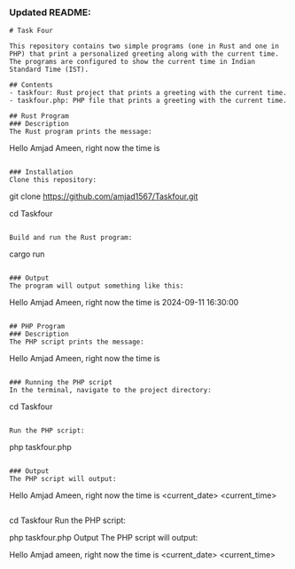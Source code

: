 

### Updated README:

```
# Task Four

This repository contains two simple programs (one in Rust and one in PHP) that print a personalized greeting along with the current time. The programs are configured to show the current time in Indian Standard Time (IST).

## Contents
- taskfour: Rust project that prints a greeting with the current time.
- taskfour.php: PHP file that prints a greeting with the current time.

## Rust Program
### Description
The Rust program prints the message:

```
Hello Amjad Ameen, right now the time is <current time>
```

### Installation
Clone this repository:

```
git clone https://github.com/amjad1567/Taskfour.git

cd Taskfour
```

Build and run the Rust program:

```
cargo run
```

### Output
The program will output something like this:

```
Hello Amjad Ameen, right now the time is 2024-09-11 16:30:00
```

## PHP Program
### Description
The PHP script prints the message:

```
Hello Amjad Ameen, right now the time is <current time>
```

### Running the PHP script
In the terminal, navigate to the project directory:

```
cd Taskfour
```

Run the PHP script:

```
php taskfour.php
```

### Output
The PHP script will output:

```
Hello Amjad Ameen, right now the time is <current_date> <current_time>
```
```

cd Taskfour
Run the PHP script:

php taskfour.php
Output
The PHP script will output:

Hello Amjad ameen, right now the time is <current_date> <current_time>

